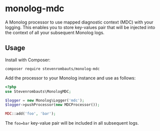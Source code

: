 # monolog-mdc

A Monolog processor to use mapped diagnostic context (MDC) with your logging. This enables you to store key-values pair that will be injected into the context of all your subsequent Monolog logs. 

## Usage

Install with Composer:

```
composer require stevenrombauts/monolog-mdc
```
   
Add the processor to your Monolog instance and use as follows:

```php
<?php
use Stevenrombauts\MonologMDC;

$logger = new Monolog\Logger('mdc');
$logger->pushProcessor(new MDCProcessor());

MDC::add('foo', 'bar');
```

The `foo=bar` key-value pair will be included in all subsequent logs.
